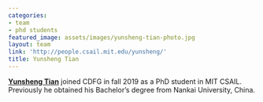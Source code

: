 ```yaml
---
categories:
- team
- phd students
featured_image: assets/images/yunsheng-tian-photo.jpg
layout: team
link: 'http://people.csail.mit.edu/yunsheng/'
title: Yunsheng Tian
---
```


[**Yunsheng Tian**](http://people.csail.mit.edu/yunsheng/) joined CDFG in fall 2019 as a PhD student in MIT CSAIL. Previously he obtained his Bachelor’s degree from Nankai University, China.